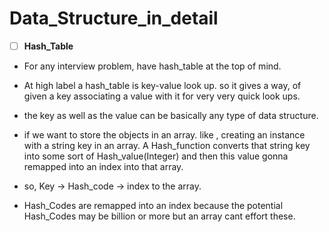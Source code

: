 # Data_Structure_in_detail

- [ ] **Hash_Table**

- For any interview problem, have hash_table at the top of mind.

- At high label a hash_table is key-value look up. so it gives a way, of given  a key associating a value with it for very very quick look ups.
- the key as well as the value can be basically any type of data structure. 
- if we want to store the objects in an array. like , creating an instance with a string key in an array.  A Hash_function converts that string key into some sort of Hash_value(Integer) and then this value gonna remapped into an index into that array.
- so, Key -> Hash_code -> index to the array.
- Hash_Codes are remapped into an index because the potential Hash_Codes may be billion or more but an array cant effort these.
